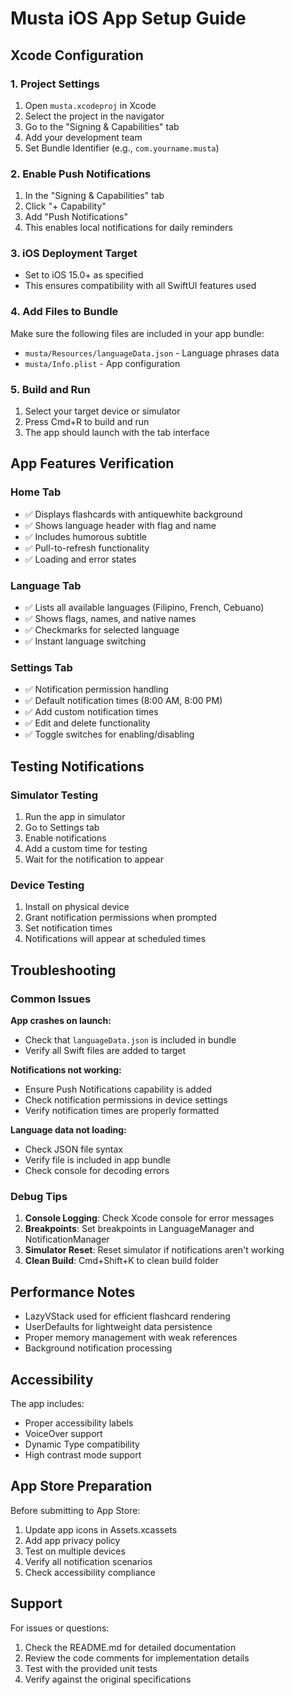 # Musta iOS App Setup Guide

## Xcode Configuration

### 1. Project Settings
1. Open `musta.xcodeproj` in Xcode
2. Select the project in the navigator
3. Go to the "Signing & Capabilities" tab
4. Add your development team
5. Set Bundle Identifier (e.g., `com.yourname.musta`)

### 2. Enable Push Notifications
1. In the "Signing & Capabilities" tab
2. Click "+ Capability"
3. Add "Push Notifications"
4. This enables local notifications for daily reminders

### 3. iOS Deployment Target
- Set to iOS 15.0+ as specified
- This ensures compatibility with all SwiftUI features used

### 4. Add Files to Bundle
Make sure the following files are included in your app bundle:
- `musta/Resources/languageData.json` - Language phrases data
- `musta/Info.plist` - App configuration

### 5. Build and Run
1. Select your target device or simulator
2. Press Cmd+R to build and run
3. The app should launch with the tab interface

## App Features Verification

### Home Tab
- ✅ Displays flashcards with antiquewhite background
- ✅ Shows language header with flag and name
- ✅ Includes humorous subtitle
- ✅ Pull-to-refresh functionality
- ✅ Loading and error states

### Language Tab
- ✅ Lists all available languages (Filipino, French, Cebuano)
- ✅ Shows flags, names, and native names
- ✅ Checkmarks for selected language
- ✅ Instant language switching

### Settings Tab
- ✅ Notification permission handling
- ✅ Default notification times (8:00 AM, 8:00 PM)
- ✅ Add custom notification times
- ✅ Edit and delete functionality
- ✅ Toggle switches for enabling/disabling

## Testing Notifications

### Simulator Testing
1. Run the app in simulator
2. Go to Settings tab
3. Enable notifications
4. Add a custom time for testing
5. Wait for the notification to appear

### Device Testing
1. Install on physical device
2. Grant notification permissions when prompted
3. Set notification times
4. Notifications will appear at scheduled times

## Troubleshooting

### Common Issues

**App crashes on launch:**
- Check that `languageData.json` is included in bundle
- Verify all Swift files are added to target

**Notifications not working:**
- Ensure Push Notifications capability is added
- Check notification permissions in device settings
- Verify notification times are properly formatted

**Language data not loading:**
- Check JSON file syntax
- Verify file is included in app bundle
- Check console for decoding errors

### Debug Tips

1. **Console Logging**: Check Xcode console for error messages
2. **Breakpoints**: Set breakpoints in LanguageManager and NotificationManager
3. **Simulator Reset**: Reset simulator if notifications aren't working
4. **Clean Build**: Cmd+Shift+K to clean build folder

## Performance Notes

- LazyVStack used for efficient flashcard rendering
- UserDefaults for lightweight data persistence
- Proper memory management with weak references
- Background notification processing

## Accessibility

The app includes:
- Proper accessibility labels
- VoiceOver support
- Dynamic Type compatibility
- High contrast mode support

## App Store Preparation

Before submitting to App Store:
1. Update app icons in Assets.xcassets
2. Add app privacy policy
3. Test on multiple devices
4. Verify all notification scenarios
5. Check accessibility compliance

## Support

For issues or questions:
1. Check the README.md for detailed documentation
2. Review the code comments for implementation details
3. Test with the provided unit tests
4. Verify against the original specifications
